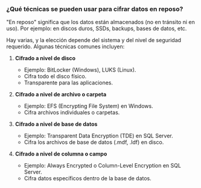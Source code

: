 
### ¿Qué técnicas se pueden usar para cifrar datos en reposo?
"En reposo" significa que los datos están almacenados (no en tránsito ni en uso). Por ejemplo: en discos duros, SSDs, backups, bases de datos, etc.


Hay varias, y la elección depende del sistema y del nivel de seguridad requerido. Algunas técnicas comunes incluyen:

1. **Cifrado a nivel de disco**  
   - Ejemplo: BitLocker (Windows), LUKS (Linux).
   - Cifra todo el disco físico.
   - Transparente para las aplicaciones.

2. **Cifrado a nivel de archivo o carpeta**  
   - Ejemplo: EFS (Encrypting File System) en Windows.
   - Cifra archivos individuales o carpetas.

3. **Cifrado a nivel de base de datos**  
   - Ejemplo: Transparent Data Encryption (TDE) en SQL Server.
   - Cifra los archivos de base de datos (.mdf, .ldf) en disco.

4. **Cifrado a nivel de columna o campo**  
   - Ejemplo: Always Encrypted o Column-Level Encryption en SQL Server.
   - Cifra datos específicos dentro de la base de datos.
 

